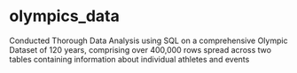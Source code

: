 # olympics_data
Conducted Thorough Data Analysis using SQL on a comprehensive Olympic Dataset of 120 years, comprising over 400,000 rows spread across two tables containing information about individual athletes and events

